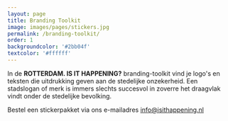 ```yaml
---
layout: page
title: Branding Toolkit
image: images/pages/stickers.jpg
permalink: /branding-toolkit/
order: 1
backgroundcolor: '#2bb04f'
textcolor: '#ffffff'
---
```


In de **ROTTERDAM. IS IT HAPPENING?** branding-toolkit vind je logo's en teksten die uitdrukking geven aan de stedelijke onzekerheid. Een stadslogan of merk is immers slechts succesvol in zoverre het draagvlak vindt onder de stedelijke bevolking.

Bestel een stickerpakket via ons e-mailadres [info@isithappening.nl](mailto:info@isithappening.nl?subject=Stickerpack)
